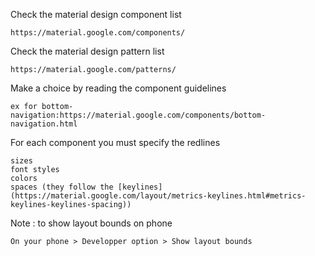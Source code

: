 Check the material design component list

	https://material.google.com/components/
	
Check the material design pattern list

	https://material.google.com/patterns/
	
Make a choice by reading the component guidelines

	ex for bottom-navigation:https://material.google.com/components/bottom-navigation.html

For each component you must specify the redlines

	sizes
	font styles
	colors
	spaces (they follow the [keylines] (https://material.google.com/layout/metrics-keylines.html#metrics-keylines-keylines-spacing))
		
Note : to show layout bounds on phone

	On your phone > Developper option > Show layout bounds
	
